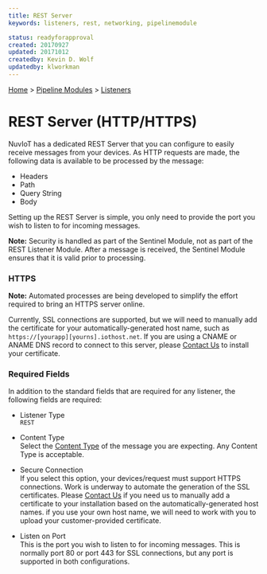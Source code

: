 ```yaml
---
title: REST Server
keywords: listeners, rest, networking, pipelinemodule

status: readyforapproval
created: 20170927
updated: 20171012
createdby: Kevin D. Wolf
updatedby: klworkman
---
```

[Home](../../Index.md) > [Pipeline Modules](../Index.md) > [Listeners](../Listener.md)

# REST Server (HTTP/HTTPS)

NuvIoT has a dedicated REST Server that you can configure to easily receive messages from your devices.  As HTTP requests are made, the following 
data is available to be processed by the message:
* Headers 
* Path
* Query String
* Body

Setting up the REST Server is simple, you only need to provide the port you wish to listen to for incoming messages. 

**Note:** Security is handled as part of the Sentinel Module, not as part of the REST Listener Module.  After a message is received, the Sentinel Module
ensures that it is valid prior to processing.

### HTTPS

**Note:** Automated processes are being developed to simplify the effort required to bring an HTTPS server online.

Currently, SSL connections are supported, but we will need to manually add the certificate for your automatically-generated host name, such as `https://[yourapp][yourns].iothost.net`.  If you 
are using a CNAME or ANAME DNS record to connect to this server, please [Contact Us](http://support.nuviot.com) to install your certificate.  


### Required Fields

In addition to the standard fields that are required for any listener, the following fields are required:

* Listener Type     
`REST`

* Content Type    
Select the [Content Type](../../Messaging/ContentTypes.md) of the message you are expecting. Any Content Type is acceptable.

* Secure Connection   
If you select this option, your devices/request must support HTTPS connections. Work is underway to automate the generation of the SSL certificates.  Please [Contact Us](http://support.nuviot.com) if you need us to manually add a certificate to your installation based on the automatically-generated host names.
if you use your own host name, we will need to work with you to upload your customer-provided certificate.

* Listen on Port     
This is the port you wish to listen to for incoming messages.  This is normally port 80 or port 443 for SSL connections, but any port is supported in both configurations.
